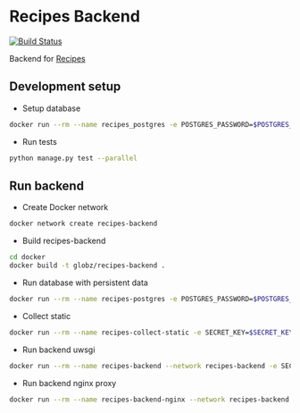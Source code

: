 # Recipes Backend
[![Build Status](https://travis-ci.com/globz-eu/recipes-backend.svg?branch=master)](https://travis-ci.com/globz-eu/recipes-backend)

Backend for [Recipes](https://github.com/globz-eu/recipes)

## Development setup

* Setup database

```bash
docker run --rm --name recipes_postgres -e POSTGRES_PASSWORD=$POSTGRES_PASSWORD -p 5432:5432 -d postgres
```

* Run tests

```bash
python manage.py test --parallel
```

## Run backend

* Create Docker network

```bash
docker network create recipes-backend
```

* Build recipes-backend

```bash
cd docker
docker build -t globz/recipes-backend .
```

* Run database with persistent data

```bash
docker run --rm --name recipes-postgres -e POSTGRES_PASSWORD=$POSTGRES_PASSWORD -e APP_USER=$APP_USER -e APP_DB=$APP_DB -e APP_USER_PASSWORD=$APP_USER_PASSWORD --network recipes-backend -p 5432:5432 -v $PWD/database:/var/lib/postgresql/data -d globz/postgres
```

* Collect static

```bash
docker run --rm --name recipes-collect-static -e SECRET_KEY=$SECRET_KEY -e ALLOWED_HOST=$ALLOWED_HOST -e FRONTEND_HOST=$FRONTEND_HOST -e DB_HOST=$DB_HOST -e APP_USER=$APP_USER -e APP_DB=$APP_DB -e APP_USER_PASSWORD=$APP_USER_PASSWORD -v $PWD/static:/usr/src/app/static globz/recipes-backend -c
```

* Run backend uwsgi

```bash
docker run --rm --name recipes-backend --network recipes-backend -e SECRET_KEY=$SECRET_KEY -e ALLOWED_HOST=$ALLOWED_HOST -e FRONTEND_HOST=$FRONTEND_HOST -e DB_HOST=$DB_HOST -e APP_USER=$APP_USER -e APP_DB=$APP_DB -e APP_USER_PASSWORD=$APP_USER_PASSWORD -p 3031:3031 globz/recipes-backend -r
```

* Run backend nginx proxy

```bash
docker run --rm --name recipes-backend-nginx --network recipes-backend -p 8000:80 -e APP_HOST=$APP_HOST -e APP_PORT=3031 -e APP_NAME=$APP_NAME -v $PWD/static:/usr/nginx/html/recipes-backend/static globz/nginx-uwsgi-gateway
```
